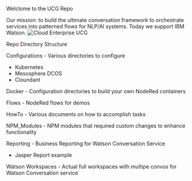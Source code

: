 Welclome to the UCG Repo

Our mission: to build the ultimate conversation framework to orchestrate services into patterned flows for NLP/AI systems. Today we support IBM Watson.
![Cloud Enterprise UCG](relative/path/to/Cloud-UCG.jpeg?raw=true "Cloud Enterprise UCG")


Repo Directory Structure

Configurations - Various directories to configure
   - Kubernetes
   - Mesosphere DCOS
   - Cloundant

Docker - Configuration directories to build your own NodeRed containers

Flows - NodeRed flows for demos

HowTo - Various documents on how to accomplish tasks

NPM_Modules - NPM modules that required custom changes to enhance functionality 

Reporting - Business Reporting for Watson Conversation Service
   - Jasper Report example

Watson Workspaces - Actual full workspaces with multipe convos for 
Watson Conversation service


